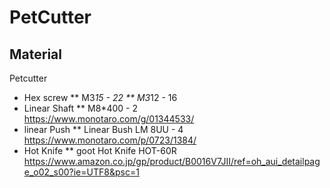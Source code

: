 # PetCutter

## Material

Petcutter
* Hex screw
** M3*15 - 22
** M3*12 - 16
* Linear Shaft
** M8*400 - 2<br>
https://www.monotaro.com/g/01344533/
* linear Push
** Linear Bush LM 8UU - 4<br>
https://www.monotaro.com/p/0723/1384/
* Hot Knife
** goot Hot Knife HOT-60R<br>
https://www.amazon.co.jp/gp/product/B0016V7JII/ref=oh_aui_detailpage_o02_s00?ie=UTF8&psc=1






